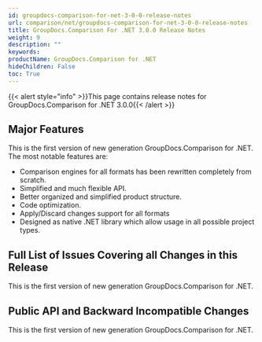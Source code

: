 ```yaml
---
id: groupdocs-comparison-for-net-3-0-0-release-notes
url: comparison/net/groupdocs-comparison-for-net-3-0-0-release-notes
title: GroupDocs.Comparison For .NET 3.0.0 Release Notes
weight: 9
description: ""
keywords:
productName: GroupDocs.Comparison for .NET
hideChildren: False
toc: True
---
```


{{< alert style="info" >}}This page contains release notes for GroupDocs.Comparison for .NET 3.0.0{{< /alert >}}

## Major Features

This is the first version of new generation GroupDocs.Comparison for .NET. The most notable features are:

- Comparison engines for all formats has been rewritten completely from scratch.
- Simplified and much flexible API.
- Better organized and simplified product structure.
- Code optimization.
- Apply/Discard changes support for all formats
- Designed as native .NET library which allow usage in all possible project types.

## Full List of Issues Covering all Changes in this Release

This is the first version of new generation GroupDocs.Comparison for .NET.

## Public API and Backward Incompatible Changes

This is the first version of new generation GroupDocs.Comparison for .NET.
